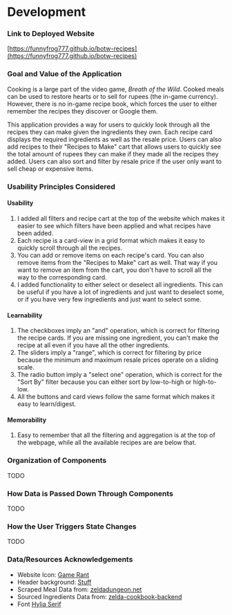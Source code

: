 # Development
<!-- - 2 Filtering categories
    - [X] Filter by ingredients (list of ingredient checkboxes)
    - [X] Filter by selling price (min and max specifier)
- 1 Sorting feature
    - [X] Sort by cheapest/expensive for selling price filter
- Aggregator section
    - [X] "Cart" that the user can add recipes to
    - [X] Total selling price of the items
- [ ] At least 12 item cards displaying
    - [X] Item image
    - [X] Categories that your filter uses (ingredients required and selling price)
    - [X] Field(s) that your sort uses (selling prices)
    - [X] Property you are aggregating (the item itself)
    - [X] Button that adds or removes from aggregator (number that display how many are added to cart, with a minus and plus button on either side to add to cart) -->

### Link to Deployed Website
[https://funnyfrog777.github.io/botw-recipes](https://funnyfrog777.github.io/botw-recipes)

### Goal and Value of the Application
Cooking is a large part of the video game, *Breath of the Wild*. Cooked meals can be used to restore hearts or to sell for rupees (the in-game currency). However, there is no in-game recipe book, which forces the user to either remember the recipes they discover or Google them. 

This application provides a way for users to quickly look through all the recipes they can make given the ingredients they own. Each recipe card displays the required ingredients as well as the resale price. Users can also add recipes to their "Recipes to Make" cart that allows users to quickly see the total amount of rupees they can make if they made all the recipes they added. Users can also sort and filter by resale price if the user only want to sell cheap or expensive items.

### Usability Principles Considered
#### Usability
1. I added all filters and recipe cart at the top of the website which makes it easier to see which filters have been applied and what recipes have been added.
2. Each recipe is a card-view in a grid format which makes it easy to quickly scroll through all the recipes.
3. You can add or remove items on each recipe's card. You can also remove items from the "Recipes to Make" cart as well. That way if you want to remove an item from the cart, you don't have to scroll all the way to the corresponding card.
4. I added functionality to either select or deselect all ingredients. This can be useful if you have a lot of ingredients and just want to deselect some, or if you have very few ingredients and just want to select some.
#### Learnability
1. The checkboxes imply an "and" operation, which is correct for filtering the recipe cards. If you are missing one ingredient, you can't make the recipe at all even if you have all the other ingredients.
2. The sliders imply a "range", which is correct for filtering by price because the minimum and maximum resale prices operate on a sliding scale.
3. The radio button imply a "select one" operation, which is correct for the "Sort By" filter because you can either sort by low-to-high or high-to-low.
4. All the buttons and card views follow the same format which makes it easy to learn/digest.
#### Memorability
1. Easy to remember that all the filtering and aggregation is at the top of the webpage, while all the available recipes are are below that.

### Organization of Components
TODO

### How Data is Passed Down Through Components
TODO

### How the User Triggers State Changes
TODO

### Data/Resources Acknowledgements
- Website Icon: [Game Rant](https://www.google.com/url?sa=i&url=https%3A%2F%2Fgamerant.com%2Fzelda-breath-wild-best-cooking-recipes%2F&psig=AOvVaw3y1xRmLmP53M4-hGUhgzC_&ust=1669222260066000&source=images&cd=vfe&ved=0CBAQjhxqFwoTCNiJg9SfwvsCFQAAAAAdAAAAABAN)
- Header background: [Stuff](https://www.google.com/url?sa=i&url=https%3A%2F%2Fwww.stuff.tv%2Freview%2Fthe-legend-of-zelda-breath-of-the-wild-review%2F&psig=AOvVaw2ktvIsNP_8Pk-D-5N2Z9q3&ust=1669239803308000&source=images&cd=vfe&ved=0CBAQjhxqFwoTCIiH2InhwvsCFQAAAAAdAAAAABAD)
- Scraped Meal Data from: [zeldadungeon.net](https://www.zeldadungeon.net/wiki/Breath_of_the_Wild_Meals#Salmon_Meuni.C3.A8re)
- Sourced Ingredients Data from: [zelda-cookbook-backend](https://github.com/lexbonder/zelda-cookbook-backend/tree/master/data)
- Font [Hylia Serif](https://artsyomni.com/hyliaserif/download)